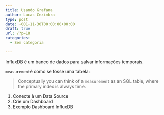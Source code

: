 ```yaml
---
title: Usando Grafana
author: Lucas Cezimbra
type: post
date: -001-11-30T00:00:00+00:00
draft: true
url: /?p=18
categories:
  - Sem categoria

---
```

InfluxDB é um banco de dados para salvar informações temporais. 

`measurement`é como se fosse uma tabela:

<blockquote class="wp-block-quote">
  <p>
    Conceptually you can think of a <code>measurement</code> as an SQL table, where the primary index is always time.
  </p>
</blockquote>

  1. Conecte à um Data Source
  2. Crie um Dashboard
  3. Exemplo Dashboard InfluxDB